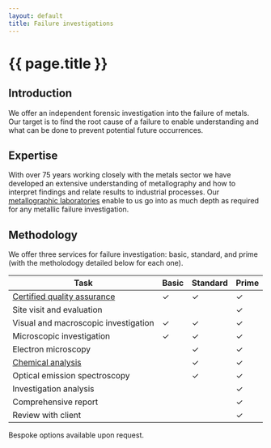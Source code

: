 ```yaml
---
layout: default
title: Failure investigations
---
```


# {{ page.title }}

## Introduction 

We offer an independent forensic investigation into the failure of metals.  Our target is to find the root cause of a failure to enable understanding and what can be done to prevent potential future occurrences. 

## Expertise 

With over 75 years working closely with the metals sector we have developed an extensive understanding of metallography and how to interpret findings and relate results to industrial processes.  Our [metallographic laboratories](https://www.mpiuk.com/laboratories-metallography.htm) enable to us go into as much depth as required for any metallic failure investigation.  

## Methodology 

We offer three services for failure investigation: basic, standard, and prime (with the metholodogy detailed below for each one). 

| Task | Basic | Standard | Prime 
| --- | --- | --- | --- 
| [Certified quality assurance](https://www.mpiuk.com/lrqa-certificate.htm) | ✓ | ✓ | ✓ 
| Site visit and evaluation | | | ✓ |
| Visual and macroscopic investigation | ✓ | ✓ | ✓ |
| Microscopic investigation | ✓ | ✓ | ✓ |
| Electron microscopy | | ✓ | ✓ |
| [Chemical analysis](https://www.mpiuk.com/laboratories-chemical-analysis.htm) | | ✓ | ✓ |
| Optical emission spectroscopy | | ✓ | ✓ |
| Investigation analysis | | | ✓ |
| Comprehensive report | | | ✓ |
| Review with client | | | ✓ |

Bespoke options available upon request.
